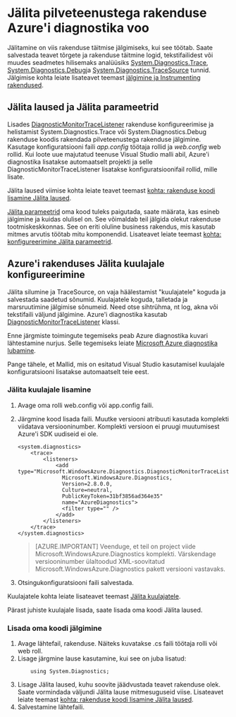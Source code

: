<properties
    pageTitle="Jälgi voogu Cloud Services rakenduses Azure'i diagnostika | Microsoft Azure'i"
    description="Azure'i rakenduse aidata silumine jõudluse, jälgimine, liikluse analüüsi ja Lisateavet jälgimise sõnumeid lisada."
    services="cloud-services"
    documentationCenter=".net"
    authors="rboucher"
    manager="jwhit"
    editor=""/>

<tags
    ms.service="cloud-services"
    ms.workload="na"
    ms.tgt_pltfrm="na"
    ms.devlang="dotnet"
    ms.topic="article"
    ms.date="02/20/2016"
    ms.author="robb"/>



# <a name="trace-the-flow-of-a-cloud-services-application-with-azure-diagnostics"></a>Jälita pilveteenustega rakenduse Azure'i diagnostika voo

Jälitamine on viis rakenduse täitmise jälgimiseks, kui see töötab. Saate salvestada teavet tõrgete ja rakenduse täitmine logid, tekstifailidest või muudes seadmetes hilisemaks analüüsiks [System.Diagnostics.Trace](https://msdn.microsoft.com/library/system.diagnostics.trace.aspx), [System.Diagnostics.Debug](https://msdn.microsoft.com/library/system.diagnostics.debug.aspx)ja [System.Diagnostics.TraceSource](https://msdn.microsoft.com/library/system.diagnostics.tracesource.aspx) tunnid. Jälgimise kohta leiate lisateavet teemast [jälgimine ja Instrumenting rakendused](https://msdn.microsoft.com/library/zs6s4h68.aspx).


## <a name="use-trace-statements-and-trace-switches"></a>Jälita laused ja Jälita parameetrid

Lisades [DiagnosticMonitorTraceListener](https://msdn.microsoft.com/library/azure/microsoft.windowsazure.diagnostics.diagnosticmonitortracelistener.aspx) rakenduse konfigureerimise ja helistamist System.Diagnostics.Trace või System.Diagnostics.Debug rakenduse koodis rakendada pilveteenustega rakenduse jälgimine. Kasutage konfiguratsiooni faili *app.config* töötaja rollid ja *web.config* web rollid. Kui loote uue majutatud teenuse Visual Studio malli abil, Azure'i diagnostika lisatakse automaatselt projekti ja selle DiagnosticMonitorTraceListener lisatakse konfiguratsioonifail rollid, mille lisate.

Jälita laused viimise kohta leiate teavet teemast [kohta: rakenduse koodi lisamine Jälita laused](https://msdn.microsoft.com/library/zd83saa2.aspx).

[Jälita parameetrid](https://msdn.microsoft.com/library/3at424ac.aspx) oma kood tuleks paigutada, saate määrata, kas esineb jälgimine ja kuidas olulisel on. See võimaldab teil jälgida olekut rakenduse tootmiskeskkonnas. See on eriti oluline business rakendus, mis kasutab mitmes arvutis töötab mitu komponendid. Lisateavet leiate teemast [kohta: konfigureerimine Jälita parameetrid](https://msdn.microsoft.com/library/t06xyy08.aspx).

## <a name="configure-the-trace-listener-in-an-azure-application"></a>Azure'i rakenduses Jälita kuulajale konfigureerimine

Jälita silumine ja TraceSource, on vaja häälestamist "kuulajatele" koguda ja salvestada saadetud sõnumid. Kuulajatele koguda, talletada ja marsruutimine jälgimise sõnumeid. Need otse sihtrühma, nt log, akna või tekstifaili väljund jälgimine. Azure'i diagnostika kasutab [DiagnosticMonitorTraceListener](https://msdn.microsoft.com/library/azure/microsoft.windowsazure.diagnostics.diagnosticmonitortracelistener.aspx) klassi.

Enne järgmiste toimingute tegemiseks peab Azure diagnostika kuvari lähtestamine nurjus. Selle tegemiseks leiate [Microsoft Azure diagnostika lubamine](cloud-services-dotnet-diagnostics.md).

Pange tähele, et Mallid, mis on esitatud Visual Studio kasutamisel kuulajale konfiguratsiooni lisatakse automaatselt teie eest.


### <a name="add-a-trace-listener"></a>Jälita kuulajale lisamine

1. Avage oma rolli web.config või app.config faili.
2. Järgmine kood lisada faili. Muutke versiooni atribuuti kasutada komplekti viidatava versiooninumber. Komplekti versioon ei pruugi muutumisest Azure'i SDK uudiseid ei ole.

    ```
    <system.diagnostics>
        <trace>
            <listeners>
                <add type="Microsoft.WindowsAzure.Diagnostics.DiagnosticMonitorTraceListener,
                  Microsoft.WindowsAzure.Diagnostics,
                  Version=2.8.0.0,
                  Culture=neutral,
                  PublicKeyToken=31bf3856ad364e35"
                  name="AzureDiagnostics">
                  <filter type="" />
                </add>
            </listeners>
        </trace>
    </system.diagnostics>
    ```
    >[AZURE.IMPORTANT] Veenduge, et teil on project viide Microsoft.WindowsAzure.Diagnostics komplekti. Värskendage versiooninumber ülaltoodud XML-soovitatud Microsoft.WindowsAzure.Diagnostics pakett versiooni vastavaks.

3. Otsingukonfiguratsiooni faili salvestada.

Kuulajatele kohta leiate lisateavet teemast [Jälita kuulajatele](https://msdn.microsoft.com/library/4y5y10s7.aspx).

Pärast juhiste kuulajale lisada, saate lisada oma koodi Jälita laused.


### <a name="to-add-trace-statement-to-your-code"></a>Lisada oma koodi jälgimine

1. Avage lähtefail, rakenduse. Näiteks kuvatakse <RoleName>.cs faili töötaja rolli või web roll.
2. Lisage järgmine lause kasutamine, kui see on juba lisatud:
    ```
        using System.Diagnostics;
    ```
3. Lisage Jälita laused, kuhu soovite jäädvustada teavet rakenduse olek. Saate vormindada väljundi Jälita lause mitmesuguseid viise. Lisateavet leiate teemast [kohta: rakenduse koodi lisamine Jälita laused](https://msdn.microsoft.com/library/zd83saa2.aspx).
4. Salvestamine lähtefaili.

